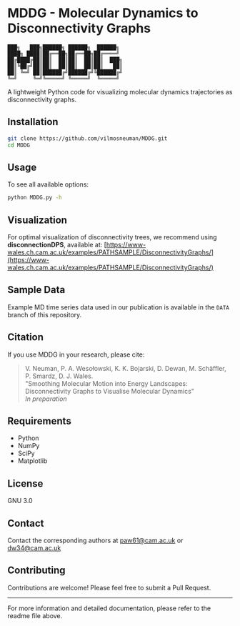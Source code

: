 # MDDG - Molecular Dynamics to Disconnectivity Graphs

```
███╗   ███╗██████╗ ██████╗  ██████╗ 
████╗ ████║██╔══██╗██╔══██╗██╔════╝ 
██╔████╔██║██║  ██║██║  ██║██║  ███╗
██║╚██╔╝██║██║  ██║██║  ██║██║   ██║
██║ ╚═╝ ██║██████╔╝██████╔╝╚██████╔╝
╚═╝     ╚═╝╚═════╝ ╚═════╝  ╚═════╝ 
```

A lightweight Python code for visualizing molecular dynamics trajectories as disconnectivity graphs.


## Installation

```bash
git clone https://github.com/vilmosneuman/MDDG.git
cd MDDG
```

## Usage

To see all available options:
```bash
python MDDG.py -h
```

## Visualization

For optimal visualization of disconnectivity trees, we recommend using **disconnectionDPS**, available at:
[https://www-wales.ch.cam.ac.uk/examples/PATHSAMPLE/DisconnectivityGraphs/](https://www-wales.ch.cam.ac.uk/examples/PATHSAMPLE/DisconnectivityGraphs/)

## Sample Data

Example MD time series data used in our publication is available in the `DATA` branch of this repository.

## Citation

If you use MDDG in your research, please cite:

> V. Neuman, P. A. Wesołowski, K. K. Bojarski, D. Dewan, M. Schäffler, P. Smardz, D. J. Wales.  
> "Smoothing Molecular Motion into Energy Landscapes: Disconnectivity Graphs to Visualise Molecular Dynamics"  
> *In preparation*

## Requirements
- Python 
- NumPy
- SciPy
- Matplotlib
## License

GNU 3.0

## Contact

Contact the corresponding authors at paw61@cam.ac.uk or dw34@cam.ac.uk

## Contributing

Contributions are welcome! Please feel free to submit a Pull Request.

---

For more information and detailed documentation, please refer to the readme file above.
